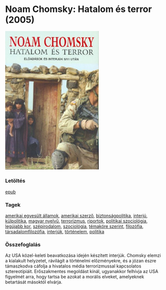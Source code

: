 # <a name="id_343">Noam Chomsky: Hatalom és terror (2005)</a>
<img src="https://github.com/BercziSandor/calibre_lib/raw/main/libs/main/Noam%20Chomsky/Hatalom%20es%20terror%20%28343%29/cover.jpg" alt="cover" width="300"/>

### Letöltés
[epub](https://github.com/BercziSandor/calibre_lib/raw/main/libs/main/Noam%20Chomsky/Hatalom%20es%20terror%20%28343%29/Hatalom%20es%20terror%20-%20Noam%20Chomsky.epub)

### Tagek
[amerikai egyesült államok](https://github.com/berczisandor/calibre_lib/libs/main/blob/main/_tags/amerikai%20egyes%c3%bclt%20%c3%81llamok.md), [amerikai szerző](https://github.com/berczisandor/calibre_lib/libs/main/blob/main/_tags/amerikai%20szerz%c5%91.md), [biztonságpolitika](https://github.com/berczisandor/calibre_lib/libs/main/blob/main/_tags/biztons%c3%a1gpolitika.md), [interjú](https://github.com/berczisandor/calibre_lib/libs/main/blob/main/_tags/interj%c3%ba.md), [külpolitika](https://github.com/berczisandor/calibre_lib/libs/main/blob/main/_tags/k%c3%bclpolitika.md), [magyar nyelvű](https://github.com/berczisandor/calibre_lib/libs/main/blob/main/_tags/magyar%20nyelv%c5%b1.md), [terrorizmus](https://github.com/berczisandor/calibre_lib/libs/main/blob/main/_tags/terrorizmus.md), [riportok](https://github.com/berczisandor/calibre_lib/libs/main/blob/main/_tags/riportok.md), [politikai szociológia](https://github.com/berczisandor/calibre_lib/libs/main/blob/main/_tags/politikai%20szociol%c3%b3gia.md), [legújabb kor](https://github.com/berczisandor/calibre_lib/libs/main/blob/main/_tags/leg%c3%bajabb%20kor.md), [szépirodalom](https://github.com/berczisandor/calibre_lib/libs/main/blob/main/_tags/sz%c3%a9pirodalom.md), [szociológia](https://github.com/berczisandor/calibre_lib/libs/main/blob/main/_tags/szociol%c3%b3gia.md), [témaköre szerint](https://github.com/berczisandor/calibre_lib/libs/main/blob/main/_tags/t%c3%a9mak%c3%b6re%20szerint.md), [filozófia](https://github.com/berczisandor/calibre_lib/libs/main/blob/main/_tags/filoz%c3%b3fia.md), [társadalomfilozófia](https://github.com/berczisandor/calibre_lib/libs/main/blob/main/_tags/t%c3%a1rsadalomfiloz%c3%b3fia.md), [interjúk](https://github.com/berczisandor/calibre_lib/libs/main/blob/main/_tags/interj%c3%bak.md), [történelem](https://github.com/berczisandor/calibre_lib/libs/main/blob/main/_tags/t%c3%b6rt%c3%a9nelem.md), [politika](https://github.com/berczisandor/calibre_lib/libs/main/blob/main/_tags/politika.md)

### Összefoglalás
<div>
<p>Az USA közel-keleti beavatkozása idején készített interjúk. Chomsky elemzi a kialakult helyzetet, rávilágít a történelmi előzményekre, és a józan észre támaszkodva cáfolja a hivatalos média terrorizmussal kapcsolatos sztereotípiáit. Erőszakmentes megoldást kínál, ugyanakkor felhívja az USA figyelmét arra, hogy tartsa be azokat a morális elveket, amelyeknek betartását másoktól elvárja.</p></div>


